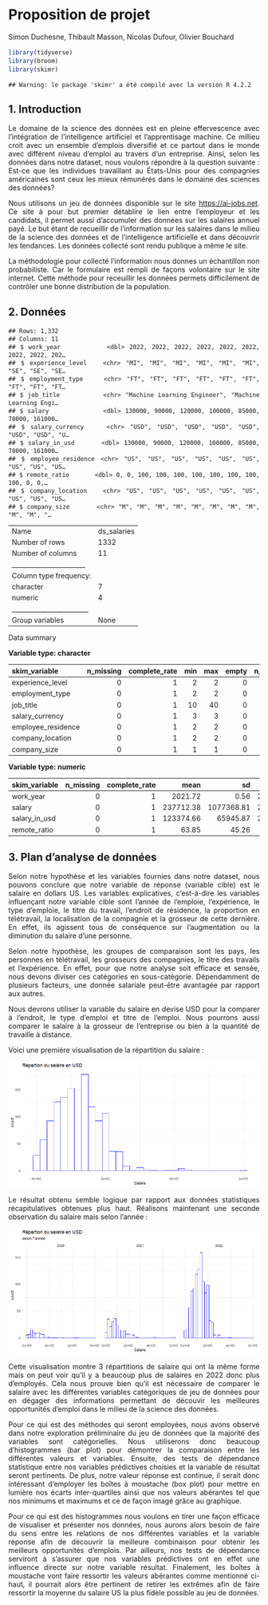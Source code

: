 Proposition de projet
================
Simon Duchesne, Thibault Masson, Nicolas Dufour, Olivier Bouchard

<style>
body {
  text-align: justify
}
</style>

``` r
library(tidyverse)
library(broom)
library(skimr)
```

    ## Warning: le package 'skimr' a été compilé avec la version R 4.2.2

## 1. Introduction

Le domaine de la science des données est en pleine effervescence avec
l’intégration de l’intelligence artificiel et l’apprentisage machine. Ce
millieu croit avec un ensemble d’emplois diversifié et ce partout dans
le monde avec différent niveau d’emploi au travers d’un entreprise.
Ainsi, selon les données dans notre dataset, nous voulons répondre à la
question suivante : Est-ce que les individues travaillant au États-Unis
pour des compagnies américaines sont ceux les mieux rémunérés dans le
domaine des sciences des données?

Nous utilisons un jeu de données disponible sur le site
<https://ai-jobs.net>. Ce site à pour but premier détablire le lien
entre l’employeur et les candidats, il permet aussi d’accumuler des
données sur les salaires annuel payé. Le but étant de recueillir de
l’information sur les salaires dans le milieu de la science des données
et de l’intelligence artificielle et dans découvrir les tendances. Les
données collecté sont rendu publique a même le site.

La méthodologie pour collecté l’information nous donnes un échantillon
non probabiliste. Car le formulaire est rempli de façons volontaire sur
le site internet. Cette méthode pour receuillir les données permets
difficilement de contrôler une bonne distribution de la population.

## 2. Données

    ## Rows: 1,332
    ## Columns: 11
    ## $ work_year          <dbl> 2022, 2022, 2022, 2022, 2022, 2022, 2022, 2022, 202…
    ## $ experience_level   <chr> "MI", "MI", "MI", "MI", "MI", "MI", "SE", "SE", "SE…
    ## $ employment_type    <chr> "FT", "FT", "FT", "FT", "FT", "FT", "FT", "FT", "FT…
    ## $ job_title          <chr> "Machine Learning Engineer", "Machine Learning Engi…
    ## $ salary             <dbl> 130000, 90000, 120000, 100000, 85000, 78000, 161000…
    ## $ salary_currency    <chr> "USD", "USD", "USD", "USD", "USD", "USD", "USD", "U…
    ## $ salary_in_usd      <dbl> 130000, 90000, 120000, 100000, 85000, 78000, 161000…
    ## $ employee_residence <chr> "US", "US", "US", "US", "US", "US", "US", "US", "US…
    ## $ remote_ratio       <dbl> 0, 0, 100, 100, 100, 100, 100, 100, 100, 100, 0, 0,…
    ## $ company_location   <chr> "US", "US", "US", "US", "US", "US", "US", "US", "US…
    ## $ company_size       <chr> "M", "M", "M", "M", "M", "M", "M", "M", "M", "M", "…

|                                                  |             |
|:-------------------------------------------------|:------------|
| Name                                             | ds_salaries |
| Number of rows                                   | 1332        |
| Number of columns                                | 11          |
| \_\_\_\_\_\_\_\_\_\_\_\_\_\_\_\_\_\_\_\_\_\_\_   |             |
| Column type frequency:                           |             |
| character                                        | 7           |
| numeric                                          | 4           |
| \_\_\_\_\_\_\_\_\_\_\_\_\_\_\_\_\_\_\_\_\_\_\_\_ |             |
| Group variables                                  | None        |

Data summary

**Variable type: character**

| skim_variable      | n_missing | complete_rate | min | max | empty | n_unique | whitespace |
|:-------------------|----------:|--------------:|----:|----:|------:|---------:|-----------:|
| experience_level   |         0 |             1 |   2 |   2 |     0 |        4 |          0 |
| employment_type    |         0 |             1 |   2 |   2 |     0 |        4 |          0 |
| job_title          |         0 |             1 |  10 |  40 |     0 |       64 |          0 |
| salary_currency    |         0 |             1 |   3 |   3 |     0 |       18 |          0 |
| employee_residence |         0 |             1 |   2 |   2 |     0 |       64 |          0 |
| company_location   |         0 |             1 |   2 |   2 |     0 |       59 |          0 |
| company_size       |         0 |             1 |   1 |   1 |     0 |        3 |          0 |

**Variable type: numeric**

| skim_variable | n_missing | complete_rate |      mean |         sd |   p0 |   p25 |    p50 |    p75 |     p100 | hist  |
|:--------------|----------:|--------------:|----------:|-----------:|-----:|------:|-------:|-------:|---------:|:------|
| work_year     |         0 |             1 |   2021.72 |       0.56 | 2020 |  2022 |   2022 |   2022 |     2022 | ▁▁▂▁▇ |
| salary        |         0 |             1 | 237712.38 | 1077368.81 | 2324 | 80000 | 130000 | 175100 | 30400000 | ▇▁▁▁▁ |
| salary_in_usd |         0 |             1 | 123374.66 |   65945.87 | 2324 | 75593 | 120000 | 164997 |   600000 | ▇▇▁▁▁ |
| remote_ratio  |         0 |             1 |     63.85 |      45.26 |    0 |     0 |    100 |    100 |      100 | ▅▁▂▁▇ |

## 3. Plan d’analyse de données

Selon notre hypothèse et les variables fournies dans notre dataset, nous
pouvons conclure que notre variable de réponse (variable cible) est le
salaire en dollars US. Les variables explicatives, c’est-à-dire les
variables influençant notre variable cible sont l’année de l’emploie,
l’expérience, le type d’emploie, le titre du travail, l’endroit de
résidence, la proportion en télétravail, la localisation de la compagnie
et la grosseur de cette dernière. En effet, ils agissent tous de
conséquence sur l’augmentation ou la diminution du salaire d’une
personne.

Selon notre hypothèse, les groupes de comparaison sont les pays, les
personnes en télétravail, les grosseurs des compagnies, le titre des
travails et l’expérience. En effet, pour que notre analyse soit efficace
et sensée, nous devons diviser ces catégories en sous-catégorie.
Dépendamment de plusieurs facteurs, une donnée salariale peut-être
avantagée par rapport aux autres.

Nous devrons utiliser la variable du salaire en devise USD pour la
comparer à l’endroit, le type d’emploi et titre de l’emploi. Nous
pourrons aussi comparer le salaire à la grosseur de l’entreprise ou bien
à la quantité de travaille à distance.

Voici une première visualisation de la répartition du salaire :

![](proposal_files/figure-gfm/visualisation%20salaire-1.png)<!-- -->

Le résultat obtenu semble logique par rapport aux données statistiques
récapitulatives obtenues plus haut. Réalisons maintenant une seconde
observation du salaire mais selon l’année :

![](proposal_files/figure-gfm/visualisation%20salaire%20par%20annee-1.png)<!-- -->

Cette visualisation montre 3 répartitions de salaire qui ont la même
forme mais on peut voir qu’il y a beaucoup plus de salaires en 2022 donc
plus d’employés. Cela nous prouve bien qu’il est nécessaire de comparer
le salaire avec les différentes variables catégoriques de jeu de données
pour en dégager des informations permettant de découvir les meilleures
opportunités d’emploi dans le milieu de la science des données.

Pour ce qui est des méthodes qui seront employées, nous avons observé
dans notre exploration préliminaire du jeu de données que la majorité
des variables sont catégorielles. Nous utiliserons donc beaucoup
d’histogrammes (bar plot) pour démontrer la comparaison entre les
différentes valeurs et variables. Ensuite, des tests de dépendance
statistique entre nos variables prédictives choisies et la variable de
résultat seront pertinents. De plus, notre valeur réponse est continue,
il serait donc intéressant d’employer les boîtes à moustache (box plot)
pour mettre en lumière nos écarts inter-quartiles ainsi que nos valeurs
abérantes tel que nos minimums et maximums et ce de façon imagé grâce au
graphique.

Pour ce qui est des histogrammes nous voulons en tirer une façon
efficace de visualiser et présenter nos données, nous aurons alors
besoin de faire du sens entre les relations de nos différentes variables
et la variable réponse afin de découvrir la meilleure combinaison pour
obtenir les meilleurs opportunités d’emplois. Par ailleurs, nos tests de
dépendance serviront à s’assurer que nos variables prédictives ont en
effet une influence directe sur notre variable résultat. Finalement, les
boîtes à moustache vont faire ressortir les valeurs abérantes comme
mentionné ci-haut, il pourrait alors être pertinent de retirer les
extrêmes afin de faire ressortir la moyenne du salaire US la plus fidèle
possible au jeu de données.
